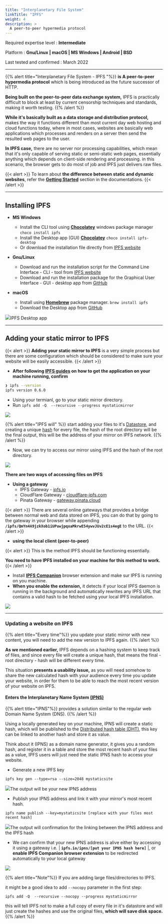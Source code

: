 ```yaml
---
title: "Interplanetary File System"
linkTitle: "IPFS"
weight: 4
description: >
  A peer-to-peer hypermedia protocol
---
```


Required expertise level : **Intermediate**

Platform : **Gnu/Linux | macOS | MS Windows | Android | BSD**

Last tested and confirmed : March 2022

-----

{{% alert title="Interplanetary File System - IPFS "%}}
**is A peer-to-peer hypermedia protocol** which is being introduced as the future successor of HTTP.

**Being built on the peer-to-peer data exchange system,** IPFS is practically difficult to block at least by current censorship techniques and standards, making it worth testing.
{{% /alert %}}

**While it's basically built as a data storage and distribution protocol,** makes the way it functions different than most current day web hosting and cloud functions today, where in most cases, websites are basically web applications which processes and renders on a server then send the resulted web pages to the user.

**In IPFS case,** there are no server nor processing capabilities, which mean that it's only capable of serving static or semi-static web pages, essentially anything which depends on client-side rendering and processing.
in this scenario, the browser gets to do most of job and IPFS just delivers raw files.

{{< alert >}}
To learn about **the difference between static and dynamic websites**, refer the [**Getting Started**](/docs/getting-started/#what-is-the-difference-between-static-and-dynamic-websites) section in the documentations.
{{< /alert >}}

----

## Installing IPFS

- **MS Windows**
  - Install the CLI tool using **[Chocolatey](https://chocolatey.org/packages/ipfs)** windows package manager `choco install ipfs`
  - Install the Desktop app (GUI) **[Chocolatey](https://chocolatey.org/packages/ipfs-desktop)** `choco install ipfs-desktop`
  - Or download the installation file directly from [IPFS website](https://ipfs.io/#install)


- **Gnu/Linux**
  - Download and run the installation script for the Command Line Interface - CLI - tool from [IPFS website](https://docs.ipfs.io/how-to/command-line-quick-start/#install-ipfs)
  - Download and run the installation package for the Graphical User Interface - GUI - desktop app from [GitHub](https://github.com/ipfs-shipyard/ipfs-desktop#install)

- **macOS**
  - Install using **[Homebrew](https://docs.brew.sh/Installation)** package manager. `brew install ipfs`
  - Download the Desktop app from [GitHub](https://github.com/ipfs-shipyard/ipfs-desktop#install)

![](/img/ipfs/1.png)IPFS Desktop app

----

## Adding your static mirror to IPFS

{{< alert >}}
**Adding your static mirror to IPFS** is a very simple process but there are some configuration which should be considered to make sure your website will be easily accessible.
{{< /alert >}}

- **After following [IPFS guides](https://docs.ipfs.io/how-to/command-line-quick-start/#initialize-the-repository) on how to get the application on your machine running, confirm**

```bash
❯ ipfs --version
ipfs version 0.6.0
```

- Using your termianl, go to your static mirror directory.
- Run `ipfs add -Q  --recursive --progress mystaticmirror `

![](/img/ipfs/2.png)

{{% alert title="IPFS will" %}}
start adding your files to it's [Datastore](https://docs.ipfs.io/concepts/glossary/#datastore), and creating a unique [hash](https://docs.ipfs.io/concepts/hashing/#hashes-are-important) for every file, the hash of the root directory will be the final output, this will be the address of your mirror on IPFS network.
{{% /alert %}}

- Now, we can try to access our mirror using IPFS and the hash of the root directory.

![](/img/ipfs/3.png)

**There are two ways of accessing files on IPFS**


- **Using a gateway**
  - IPFS Gateway  - [ipfs.io](https://ipfs.io)
  - CloudFlare Gateway - [cloudflare-ipfs.com](cloudflare-ipfs.com)
  - Pinata Gateway  - [gateway.pinata.cloud](https://gateway.pinata.cloud)

{{< alert >}}
There are several online gateways that provides a bridge between normal web and data stored on IPFS, you can do that by going to the gateway in your browser while appending **`/ipfs/QmYn4A9jzkXob1iUPuwjpqxaMkrwE54ywvJUv2cE1s4egE`** to the URL.
{{< /alert >}}

- **using the local client (peer-to-peer)**

{{< alert >}}
This is the method IPFS should be functioning essentially.

**You need to have IPFS installed on your machine for this method to work.**
{{< /alert >}}

- Install [**IPFS Companion**](https://github.com/ipfs-shipyard/ipfs-companion) browser extension and make sur IPFS is running on you machine.
- **When you enable the extension,** it detects if your local IPFS daemon is running in the background and automatically rewrites any IPFS URL that contains a valid hash to be fetched using your local IPFS installation.

![](/img/ipfs/4.png)

----

### Updating a website on IPFS


{{% alert title="Every time"%}}
 you update your static mirror with new content, you will need to add the new version to IPFS again.
{{% /alert %}}

**As we mentioned earlier,** IPFS depends on a hashing system to keep track of files, and since every file will create a unique hash, that means the final - root directory - hash will be different every time.

This situation **presents a usability issue,** as you will need somehow to share the new calculated hash with your audience every time you update your website, in order for them to be able to reach the most recent version of your website on IPFS.

#### Enters the Interplanetary Name System [(IPNS)](https://docs.ipfs.io/concepts/ipns/)

{{% alert title="IPNS"%}}
provides a solution similar to the regular web Domain Name System (DNS).
{{% /alert %}}

Using a locally generated key on your machine, IPNS will create a static hash, which will be published to the [Distributed hash table (DHT)](https://en.wikipedia.org/wiki/Distributed_hash_table), this key can be linked to another hash and store it as value.

Think about it (IPNS) as a domain name generator, it gives you a random hash, and register it in a table and store the most recent hash of your files as a value, IPFS users will just need the static IPNS hash to access your website.

- Generate a new IPFS key

`ipfs key gen --type=rsa --size=2048 mystaticsite`

![](/img/ipfs/5.png)The output will be your new IPNS address

- Publish your IPNS address and link it with your mirror's most recent hash.

`ipfs name publish --key=mystaticsite [replace with your files most recent hash]`

![](/img/ipfs/6.png)The output will confirmation for the linking between the IPNS address and the IPFS hash

- We can confirm that your new IPNS address is alive either by accessing it using a gateway i.e. | **`ipfs.io/ipns/[put your IPNS hash here]`** |, or **enable IPFS Companion browser extension** to be redirected automatically to your local gateway

![](/img/ipfs/7.png)

{{% alert title="Note"%}}
If you are adding large files/directories to IPFS.

it might be a good idea to add `--nocopy` parameter in the first step:

`ipfs add -Q  --recursive --nocopy --progress mystaticmirror `

this will tell IPFS not to make a full copy of every file in it's datastore and will just create the hashes and use the original files, **which will save disk space.**
{{% /alert %}}